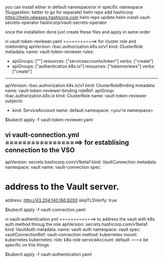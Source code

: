 you can install either in default namespace/or in specific namespace (Suggestion: better to go for separate)
helm repo add hashicorp https://helm.releases.hashicorp.com
helm repo update
helm install vault-secrets-operator hashicorp/vault-secrets-operator

once the installation done just create these files and apply in same order 

vi vault-token-reviewer.yaml       ============> for cluster role and rolebinding
apiVersion: rbac.authorization.k8s.io/v1
kind: ClusterRole
metadata:
  name: vault-token-reviewer
rules:
- apiGroups: [""]
  resources: ["serviceaccounts/token"]
  verbs: ["create"]
- apiGroups: ["authentication.k8s.io"]
  resources: ["tokenreviews"]
  verbs: ["create"]
---
apiVersion: rbac.authorization.k8s.io/v1
kind: ClusterRoleBinding
metadata:
  name: vault-token-reviewer-binding
roleRef:
  apiGroup: rbac.authorization.k8s.io
  kind: ClusterRole
  name: vault-token-reviewer
subjects:
- kind: ServiceAccount
  name: default
  namespace: <you're namespace>


$kubectl apply -f  vault-token-reviewer.yaml


vi vault-connection.yml     ==================> for establising connection to the VSO
---
apiVersion: secrets.hashicorp.com/v1beta1
kind: VaultConnection
metadata:
  namespace: vault
  name: vault-connection
spec:
  # address to the Vault server.
  address: http://43.204.140.166:8200
  skipTLSVerify: true

$kubectl apply -f  vault-connection.yaml


vi vault-authentication.yml         =============> to address the vault with k8s auth method throug the role 
apiVersion: secrets.hashicorp.com/v1beta1
kind: VaultAuth
metadata:
  name: vault-auth
  namespace: vault
spec:
  vaultConnectionRef: vault-connection
  method: kubernetes
  mount: kubernetes
  kubernetes:
    role: k8s-role
    serviceAccount: default      ---> be specific on this things 

$kubectl apply -f  vault-authentication.yaml


